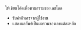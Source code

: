 ให้เขียนโค้ดเพื่อหาผลรวมของเลขโดด  
 - รับค่าตัวเลขจากผู้ใช้งาน  
 - แสดงผลลัพธ์เป็นผลรวมของเลขแต่ละหลัก

<!-- 4596 === 4+5+9+6 == 24-->
